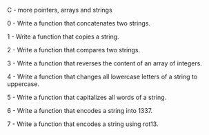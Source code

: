 C - more pointers, arrays and strings

0 - Write a function that concatenates two strings.

1 - Write a function that copies a string.

2 - Write a function that compares two strings.

3 - Write a function that reverses the content of an array of integers.

4 - Write a function that changes all lowercase letters of a string to uppercase.

5 - Write a function that capitalizes all words of a string.

6 - Write a function that encodes a string into 1337.

7 - Write a function that encodes a string using rot13. 
